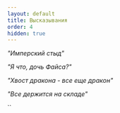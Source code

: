 ```yaml
---
layout: default
title: Высказывания
order: 4
hidden: true
---
```


_"Имперский стыд"_

_"Я что, дочь Файса?"_

_"Хвост дракона - все еще дракон"_

_"Все держится на складе"_

``